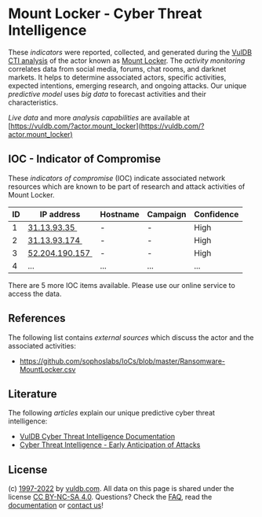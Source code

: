 # Mount Locker - Cyber Threat Intelligence

These _indicators_ were reported, collected, and generated during the [VulDB CTI analysis](https://vuldb.com/?kb.cti) of the actor known as [Mount Locker](https://vuldb.com/?actor.mount_locker). The _activity monitoring_ correlates data from social media, forums, chat rooms, and darknet markets. It helps to determine associated actors, specific activities, expected intentions, emerging research, and ongoing attacks. Our unique _predictive model_ uses _big data_ to forecast activities and their characteristics.

_Live data_ and more _analysis capabilities_ are available at [https://vuldb.com/?actor.mount_locker](https://vuldb.com/?actor.mount_locker)

## IOC - Indicator of Compromise

These _indicators of compromise_ (IOC) indicate associated network resources which are known to be part of research and attack activities of Mount Locker.

ID | IP address | Hostname | Campaign | Confidence
-- | ---------- | -------- | -------- | ----------
1 | [31.13.93.35 ](https://vuldb.com/?ip.31.13.93.35 ) | - | - | High
2 | [31.13.93.174 ](https://vuldb.com/?ip.31.13.93.174 ) | - | - | High
3 | [52.204.190.157 ](https://vuldb.com/?ip.52.204.190.157 ) | - | - | High
4 | ... | ... | ... | ...

There are 5 more IOC items available. Please use our online service to access the data.

## References

The following list contains _external sources_ which discuss the actor and the associated activities:

* https://github.com/sophoslabs/IoCs/blob/master/Ransomware-MountLocker.csv

## Literature

The following _articles_ explain our unique predictive cyber threat intelligence:

* [VulDB Cyber Threat Intelligence Documentation](https://vuldb.com/?kb.cti)
* [Cyber Threat Intelligence - Early Anticipation of Attacks](https://www.scip.ch/en/?labs.20201022)

## License

(c) [1997-2022](https://vuldb.com/?kb.changelog) by [vuldb.com](https://vuldb.com/?kb.about). All data on this page is shared under the license [CC BY-NC-SA 4.0](https://creativecommons.org/licenses/by-nc-sa/4.0/). Questions? Check the [FAQ](https://vuldb.com/?kb.faq), read the [documentation](https://vuldb.com/?kb) or [contact us](https://vuldb.com/?contact)!
